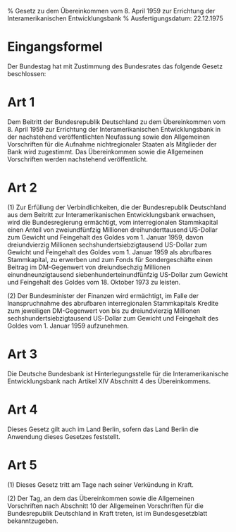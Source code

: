 % Gesetz zu dem Übereinkommen vom 8. April 1959 zur Errichtung der Interamerikanischen Entwicklungsbank
% Ausfertigungsdatum: 22.12.1975
 
# Eingangsformel

Der Bundestag hat mit Zustimmung des Bundesrates das folgende Gesetz beschlossen:

# Art 1

Dem Beitritt der Bundesrepublik Deutschland zu dem Übereinkommen vom 8. April 1959 zur Errichtung der Interamerikanischen Entwicklungsbank in der nachstehend veröffentlichten Neufassung sowie den Allgemeinen Vorschriften für die Aufnahme nichtregionaler Staaten als Mitglieder der Bank wird zugestimmt. Das Übereinkommen sowie die Allgemeinen Vorschriften werden nachstehend veröffentlicht.

# Art 2

(1) Zur Erfüllung der Verbindlichkeiten, die der Bundesrepublik Deutschland aus dem Beitritt zur Interamerikanischen Entwicklungsbank erwachsen, wird die Bundesregierung ermächtigt, vom interregionalen Stammkapital einen Anteil von zweiundfünfzig Millionen dreihunderttausend US-Dollar zum Gewicht und Feingehalt des Goldes vom 1. Januar 1959, davon dreiundvierzig Millionen sechshundertsiebzigtausend US-Dollar zum Gewicht und Feingehalt des Goldes vom 1. Januar 1959 als abrufbares Stammkapital, zu erwerben und zum Fonds für Sondergeschäfte einen Beitrag im DM-Gegenwert von dreiundsechzig Millionen einundneunzigtausend siebenhunderteinundfünfzig US-Dollar zum Gewicht und Feingehalt des Goldes vom 18. Oktober 1973 zu leisten.

(2) Der Bundesminister der Finanzen wird ermächtigt, im Falle der Inanspruchnahme des abrufbaren interregionalen Stammkapitals Kredite zum jeweiligen DM-Gegenwert von bis zu dreiundvierzig Millionen sechshundertsiebzigtausend US-Dollar zum Gewicht und Feingehalt des Goldes vom 1. Januar 1959 aufzunehmen.

# Art 3

Die Deutsche Bundesbank ist Hinterlegungsstelle für die Interamerikanische Entwicklungsbank nach Artikel XIV Abschnitt 4 des Übereinkommens.

# Art 4

Dieses Gesetz gilt auch im Land Berlin, sofern das Land Berlin die Anwendung dieses Gesetzes feststellt.

# Art 5

(1) Dieses Gesetz tritt am Tage nach seiner Verkündung in Kraft.

(2) Der Tag, an dem das Übereinkommen sowie die Allgemeinen Vorschriften nach Abschnitt 10 der Allgemeinen Vorschriften für die Bundesrepublik Deutschland in Kraft treten, ist im Bundesgesetzblatt bekanntzugeben.
